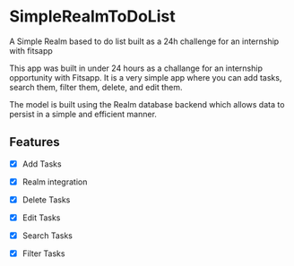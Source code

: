 # SimpleRealmToDoList
A Simple Realm based to do list built as a 24h challenge for an internship with fitsapp

This app was built in under 24 hours as a challange for an internship opportunity with Fitsapp. It is a very simple app where you can add tasks, search them, filter them, delete, and edit them.

The model is built using the Realm database backend which allows data to persist in a simple and efficient manner. 

## Features
* [x] Add Tasks
* [x] Realm integration
* [x] Delete Tasks
* [x] Edit Tasks
* [x] Search Tasks
* [x] Filter Tasks

